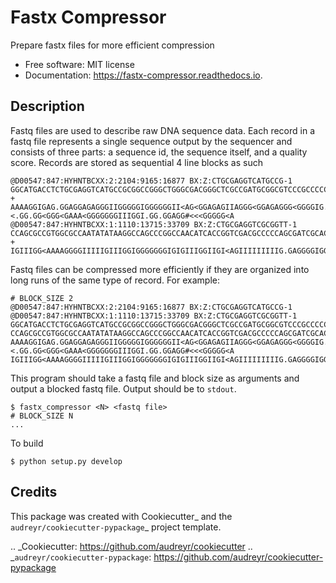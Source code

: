 # Fastx Compressor

Prepare fastx files for more efficient compression

* Free software: MIT license
* Documentation: https://fastx-compressor.readthedocs.io.


Description
--------

Fastq files are used to describe raw DNA sequence data. Each record in a fastq file represents a single sequence output by the sequencer and consists of three parts: a sequence id, the sequence itself, and a quality score. Records are stored as sequential 4 line blocks as such

```
@D00547:847:HYHNTBCXX:2:2104:9165:16877 BX:Z:CTGCGAGGTCATGCCG-1
GGCATGACCTCTGCGAGGTCATGCCGCGGCCGGGCTGGGCGACGGGCTCGCCGATGCGGCGTCCCGCCCCCGCTGGTCCTCGGCGTCCCGGCCGGACGCGCTGGCGGAGCCCGAAGNGCTGGAGGAA
+
AAAAGGIGAG.GGAGGAGAGGGIIGGGGGIGGGGGGII<AG<GGAGAGIIAGGG<GGAGAGGG<GGGGIG.GAGAG.<.GG.GG<GGG<GAAA<GGGGGGGIIIGGI.GG.GGAGG#<<<GGGGG<A
@D00547:847:HYHNTBCXX:1:1110:13715:33709 BX:Z:CTGCGAGGTCGCGGTT-1
CCAGCGCCGTGGCGCCAATATATAAGGCCAGCCCGGCCAACATCACCGGTCGACGCCCCCAGCGATCGCACAACCGGCCCCACACCACCACCCCGAACGCGAACGCCAGGAAATACACCGAAAGGGT
+
IGIIIGG<AAAAGGGGIIIIIGIIIGGIGGGGGGGIGIGIIIGGIIGI<AGIIIIIIIIIG.GAGGGGIGGGIIIGGGAGGGIAGGGIIIGGIIIGGIGGGGIIIIIIIGGGGGGGGGIGGAGGGI<
```

Fastq files can be compressed more efficiently if they are organized into long runs of the same type of record. For example:

```
# BLOCK_SIZE 2
@D00547:847:HYHNTBCXX:2:2104:9165:16877 BX:Z:CTGCGAGGTCATGCCG-1
@D00547:847:HYHNTBCXX:1:1110:13715:33709 BX:Z:CTGCGAGGTCGCGGTT-1
GGCATGACCTCTGCGAGGTCATGCCGCGGCCGGGCTGGGCGACGGGCTCGCCGATGCGGCGTCCCGCCCCCGCTGGTCCTCGGCGTCCCGGCCGGACGCGCTGGCGGAGCCCGAAGNGCTGGAGGAA
CCAGCGCCGTGGCGCCAATATATAAGGCCAGCCCGGCCAACATCACCGGTCGACGCCCCCAGCGATCGCACAACCGGCCCCACACCACCACCCCGAACGCGAACGCCAGGAAATACACCGAAAGGGT
AAAAGGIGAG.GGAGGAGAGGGIIGGGGGIGGGGGGII<AG<GGAGAGIIAGGG<GGAGAGGG<GGGGIG.GAGAG.<.GG.GG<GGG<GAAA<GGGGGGGIIIGGI.GG.GGAGG#<<<GGGGG<A
IGIIIGG<AAAAGGGGIIIIIGIIIGGIGGGGGGGIGIGIIIGGIIGI<AGIIIIIIIIIG.GAGGGGIGGGIIIGGGAGGGIAGGGIIIGGIIIGGIGGGGIIIIIIIGGGGGGGGGIGGAGGGI<
```

This program should take a fastq file and block size as arguments and output a blocked fastq file. Output should be to `stdout`.

```
$ fastx_compressor <N> <fastq file> 
# BLOCK_SIZE N
...
```

To build

```
$ python setup.py develop
```


Credits
---------

This package was created with Cookiecutter_ and the `audreyr/cookiecutter-pypackage`_ project template.

.. _Cookiecutter: https://github.com/audreyr/cookiecutter
.. _`audreyr/cookiecutter-pypackage`: https://github.com/audreyr/cookiecutter-pypackage

